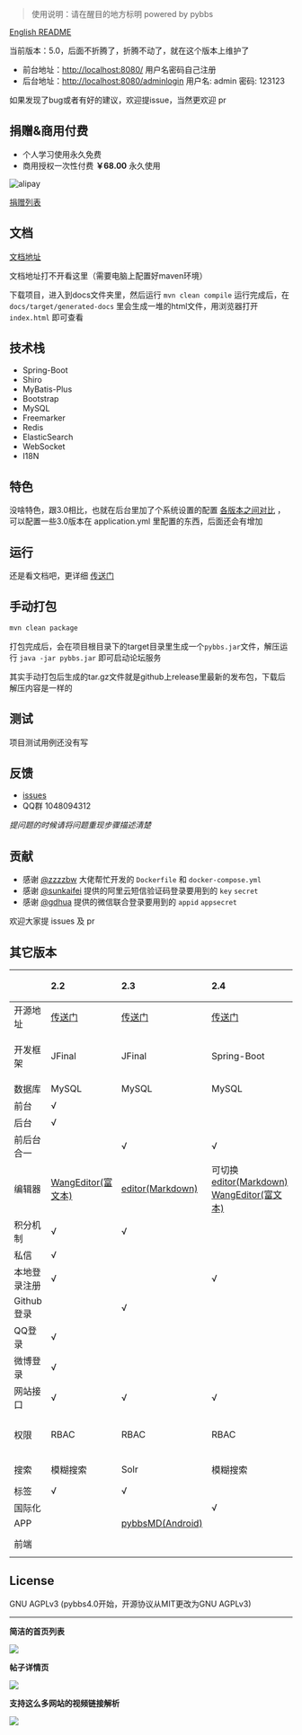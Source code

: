 > 使用说明：请在醒目的地方标明 powered by pybbs

[English README](README.en_US.md)

当前版本：5.0，后面不折腾了，折腾不动了，就在这个版本上维护了

- 前台地址：[http://localhost:8080/](http://localhost:8080/) 用户名密码自己注册
- 后台地址：[http://localhost:8080/adminlogin](http://localhost:8080/adminlogin) 用户名: admin 密码: 123123

如果发现了bug或者有好的建议，欢迎提issue，当然更欢迎 pr

## 捐赠&商用付费

- 个人学习使用永久免费
- 商用授权一次性付费 **￥68.00** 永久使用

![alipay](https://images.gitee.com/uploads/images/2021/0223/115428_99d1cc7f_82603.png)

[捐赠列表](https://github.com/atjiu/pybbs/wiki/%E6%8D%90%E8%B5%A0)

## 文档

[文档地址](https://atjiu.github.io/pybbs/)

文档地址打不开看这里（需要电脑上配置好maven环境）

下载项目，进入到docs文件夹里，然后运行 `mvn clean compile` 运行完成后，在 `docs/target/generated-docs` 里会生成一堆的html文件，用浏览器打开 `index.html` 即可查看

## 技术栈

- Spring-Boot
- Shiro
- MyBatis-Plus
- Bootstrap
- MySQL
- Freemarker
- Redis
- ElasticSearch
- WebSocket
- I18N

## 特色

没啥特色，跟3.0相比，也就在后台里加了个系统设置的配置 [各版本之间对比](#其它版本) ，可以配置一些3.0版本在 application.yml 里配置的东西，后面还会有增加

## 运行

还是看文档吧，更详细 [传送门](https://atjiu.github.io/pybbs/#%E5%BF%AB%E9%80%9F%E5%BC%80%E5%A7%8B)

## 手动打包

```bash
mvn clean package
```

打包完成后，会在项目根目录下的target目录里生成一个`pybbs.jar`文件，解压运行 `java -jar pybbs.jar` 即可启动论坛服务

其实手动打包后生成的tar.gz文件就是github上release里最新的发布包，下载后解压内容是一样的

## 测试

项目测试用例还没有写

## 反馈

- [issues](https://github.com/atjiu/pybbs/issues)
- QQ群 1048094312

*提问题的时候请将问题重现步骤描述清楚*

## 贡献

- 感谢 [@zzzzbw](https://github.com/zzzzbw) 大佬帮忙开发的 `Dockerfile` 和 `docker-compose.yml`
- 感谢 [@sunkaifei](https://github.com/sunkaifei) 提供的阿里云短信验证码登录要用到的 `key` `secret`
- 感谢 [@gdhua](https://github.com/gdhua) 提供的微信联合登录要用到的 `appid` `appsecret`

欢迎大家提 issues 及 pr

## 其它版本

|              | 2.2                                                                 | 2.3                                                     | 2.4                                                                                                                              | 2.6                                                   | 2.6.1 | 3.0                                                                 | 4.0(这个版本是纯接口的)                                                      | master                                      |
| :----------- | :------------------------------------------------------------------ | :------------------------------------------------------ | :------------------------------------------------------------------------------------------------------------------------------- | :---------------------------------------------------- | :---- | :------------------------------------------------------------------ | :--------------------------------------------------------------------------- | :------------------------------------------ |
| 开源地址     | [传送门](https://github.com/atjiu/pybbs/tree/v2.2)               | [传送门](https://github.com/atjiu/pybbs/tree/v2.3)   | [传送门](https://github.com/atjiu/pybbs/tree/v2.4)                                                                            | [传送门](https://github.com/atjiu/pybbs/tree/v2.6) |       | [传送门](https://github.com/atjiu/pybbs/tree/v3.0)                | [传送门](https://github.com/atjiu/pybbs/tree/v4.0-mongodb-api)            | [传送门](https://github.com/atjiu/pybbs) |
| 开发框架     | JFinal                                                              | JFinal                                                  | Spring-Boot                                                                                                                      | Spring-Boot                                           |       | Spring-Boot，MyBatis                                                | Spring-Boot                                                                  | Spring-Boot, Mybatis-Plus                   |
| 数据库       | MySQL                                                               | MySQL                                                   | MySQL                                                                                                                            | MySQL                                                 |       | MySQL                                                               | MongoDB                                                                      | MySQL                                       |
| 前台         | &radic;                                                             |                                                         |                                                                                                                                  |                                                       |       | &radic;                                                             |                                                                              | &radic;                                     |
| 后台         | &radic;                                                             |                                                         |                                                                                                                                  |                                                       |       | &radic;                                                             |                                                                              | &radic;                                     |
| 前后台合一   |                                                                     | &radic;                                                 | &radic;                                                                                                                          | &radic;                                               |       |                                                                     |                                                                              |
| 编辑器       | [WangEditor(富文本)](https://github.com/wangfupeng1988/wangEditor/) | [editor(Markdown)](https://github.com/lepture/editor)   | 可切换 [editor(Markdown)](https://github.com/lepture/editor) [WangEditor(富文本)](https://github.com/wangfupeng1988/wangEditor/) | [pyeditor](https://github.com/atjiu/pyeditor)      |       | [WangEditor(富文本)](https://github.com/wangfupeng1988/wangEditor/) |                                                                              | [CodeMirror](https://codemirror.net/)       |
| 积分机制     | &radic;                                                             | &radic;                                                 |                                                                                                                                  | &radic;                                               |       | &radic;(这个版本叫声望)                                             | &radic;                                                                      | &radic;                                     |
| 私信         | &radic;                                                             |                                                         |                                                                                                                                  |                                                       |       |                                                                     |                                                                              |
| 本地登录注册 | &radic;                                                             |                                                         | &radic;                                                                                                                          | &radic;                                               |       | &radic;                                                             | &radic;                                                                      | &radic;                                     |
| Github登录   |                                                                     | &radic;                                                 |                                                                                                                                  |                                                       |       | &radic;                                                             |                                                                              ||
| QQ登录       | &radic;                                                             |                                                         |                                                                                                                                  |                                                       |       |                                                                     |                                                                              ||
| 微博登录     | &radic;                                                             |                                                         |                                                                                                                                  |                                                       |       |                                                                     |                                                                              ||
| 网站接口     | &radic;                                                             | &radic;                                                 | &radic;                                                                                                                          | &radic;                                               |       | &radic;                                                             | &radic;                                                                      ||
| 权限         | RBAC                                                                | RBAC                                                    | RBAC                                                                                                                             | RBAC                                                  |       | RBAC                                                                | 通过配置用户名增加一些额外功能                                               | RBAC                                        |
| 搜索         | 模糊搜索                                                            | Solr                                                    | 模糊搜索                                                                                                                         | Hibernate-Search                                      |       | Elasticsearch                                                       |                                                                              ||Elasticsearch                               |
| 标签         | &radic;                                                             | &radic;                                                 |                                                                                                                                  | &radic;                                               |       | &radic;                                                             |                                                                              | &radic;                                     |
| 国际化       |                                                                     |                                                         | &radic;                                                                                                                          |                                                       |       |                                                                     |                                                                              ||
| APP          |                                                                     | [pybbsMD(Android)](https://github.com/atjiu/pybbsMD) |                                                                                                                                  |                                                       |       |                                                                     |                                                                              ||
| 前端         |                                                                     |                                                         |                                                                                                                                  |                                                       |       |                                                                     | [pybbs-front-react(React.js)](https://github.com/atjiu/pybbs-front-react) ||

## License

GNU AGPLv3 (pybbs4.0开始，开源协议从MIT更改为GNU AGPLv3)

---

**简洁的首页列表**

![](./snapshot/1.png)

**帖子详情页**

![](./snapshot/2.png)

**支持这么多网站的视频链接解析**

![](./snapshot/3.png)
